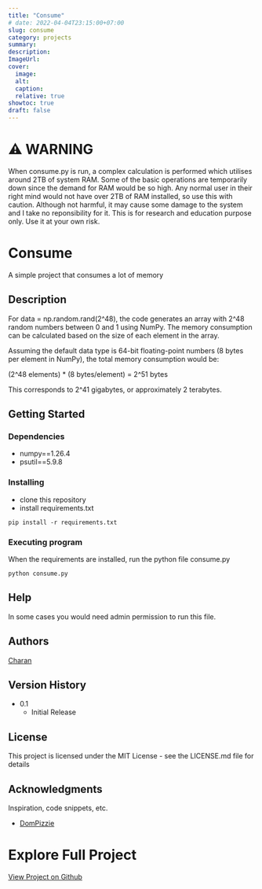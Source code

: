 ```yaml
---
title: "Consume"
# date: 2022-04-04T23:15:00+07:00
slug: consume
category: projects
summary:
description:
ImageUrl: 
cover:
  image:
  alt:
  caption:
  relative: true
showtoc: true
draft: false
---
```


# ⚠️ WARNING 

When consume.py is run, a complex calculation is performed which utilises around 2TB of system RAM.
Some of the basic operations are temporarily down since the demand for RAM would be so high. 
Any normal user in their right mind would not have over 2TB of RAM installed, so use this with caution.
Although not harmful, it may cause some damage to the system and I take no reponsibility for it.
This is for research and education purpose only. Use it at your own risk.

# Consume

A simple project that consumes a lot of memory

## Description

For data = np.random.rand(2^48), the code generates an array with 2^48 random numbers between 0 and 1 using NumPy. The memory consumption can be calculated based on the size of each element in the array.

Assuming the default data type is 64-bit floating-point numbers (8 bytes per element in NumPy), the total memory consumption would be:

(2^48 elements) * (8 bytes/element) = 2^51 bytes

This corresponds to 2^41 gigabytes, or approximately 2 terabytes.

## Getting Started

### Dependencies

* numpy==1.26.4
* psutil==5.9.8

### Installing

* clone this repository
* install requirements.txt
```
pip install -r requirements.txt
```

### Executing program

When the requirements are installed, run the python file consume.py
```
python consume.py
```

## Help
In some cases you would need admin permission to run this file.

## Authors

[Charan](https://twitter.com/PyCharan)

## Version History

* 0.1
    * Initial Release

## License

This project is licensed under the MIT License - see the LICENSE.md file for details

## Acknowledgments

Inspiration, code snippets, etc.
* [DomPizzie](https://gist.github.com/DomPizzie/7a5ff55ffa9081f2de27c315f5018afc)


# Explore Full Project
[View Project on Github](https://github.com/charanravi-online/Consume)

